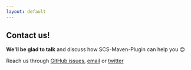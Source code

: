 ```yaml
---
layout: default
---
```


## Contact us!

**We'll be glad to talk** and discuss how SCS-Maven-Plugin can help you 😊

Reach us through [GitHub issues](https://github.com/corunet/kloadgen/issues), [email](mailto:info@corunet.com)  or [twitter](https://twitter.com/corunet)
